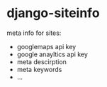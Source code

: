 django-siteinfo
===============

meta info for sites:

- googlemaps api key
- google anayltics api key
- meta descirption
- meta keywords
- ...